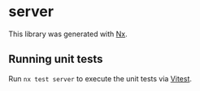 # server

This library was generated with [Nx](https://nx.dev).

## Running unit tests

Run `nx test server` to execute the unit tests via [Vitest](https://vitest.dev/).
